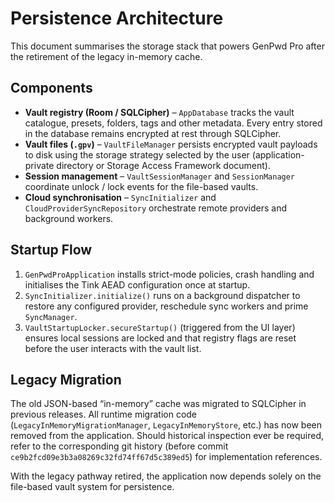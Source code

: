 # Persistence Architecture

This document summarises the storage stack that powers GenPwd Pro after the
retirement of the legacy in-memory cache.

## Components

- **Vault registry (Room / SQLCipher)** – `AppDatabase` tracks the vault
  catalogue, presets, folders, tags and other metadata. Every entry stored in
  the database remains encrypted at rest through SQLCipher.
- **Vault files (`.gpv`)** – `VaultFileManager` persists encrypted vault
  payloads to disk using the storage strategy selected by the user
  (application-private directory or Storage Access Framework document).
- **Session management** – `VaultSessionManager` and `SessionManager`
  coordinate unlock / lock events for the file-based vaults.
- **Cloud synchronisation** – `SyncInitializer` and
  `CloudProviderSyncRepository` orchestrate remote providers and background
  workers.

## Startup Flow

1. `GenPwdProApplication` installs strict-mode policies, crash handling and
   initialises the Tink AEAD configuration once at startup.
2. `SyncInitializer.initialize()` runs on a background dispatcher to restore
   any configured provider, reschedule sync workers and prime `SyncManager`.
3. `VaultStartupLocker.secureStartup()` (triggered from the UI layer) ensures
   local sessions are locked and that registry flags are reset before the user
   interacts with the vault list.

## Legacy Migration

The old JSON-based “in-memory” cache was migrated to SQLCipher in previous
releases. All runtime migration code (`LegacyInMemoryMigrationManager`,
`LegacyInMemoryStore`, etc.) has now been removed from the application. Should
historical inspection ever be required, refer to the corresponding git history
(before commit `ce9b2fcd09e3b3a08269c32fd74ff67d5c389ed5`) for implementation
references.

With the legacy pathway retired, the application now depends solely on the
file-based vault system for persistence.
